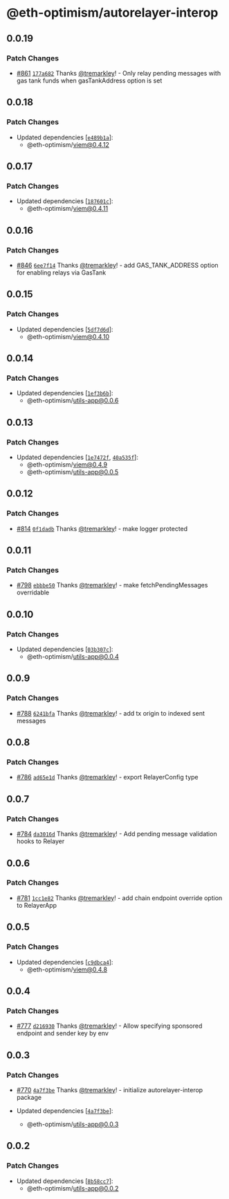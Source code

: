# @eth-optimism/autorelayer-interop

## 0.0.19

### Patch Changes

- [#861](https://github.com/ethereum-optimism/ecosystem/pull/861) [`177a682`](https://github.com/ethereum-optimism/ecosystem/commit/177a682c8f6262221c166c2bd51861ff5914db4a) Thanks [@tremarkley](https://github.com/tremarkley)! - Only relay pending messages with gas tank funds when gasTankAddress option is set

## 0.0.18

### Patch Changes

- Updated dependencies [[`e489b1a`](https://github.com/ethereum-optimism/ecosystem/commit/e489b1a1add3351c517769d82b7fa7542a16e7b8)]:
  - @eth-optimism/viem@0.4.12

## 0.0.17

### Patch Changes

- Updated dependencies [[`187601c`](https://github.com/ethereum-optimism/ecosystem/commit/187601c7d870f4f6a62b9338b58d36099d14ccec)]:
  - @eth-optimism/viem@0.4.11

## 0.0.16

### Patch Changes

- [#846](https://github.com/ethereum-optimism/ecosystem/pull/846) [`6ee7f14`](https://github.com/ethereum-optimism/ecosystem/commit/6ee7f14a3c95ccfc26687fdcf33fb2cc025bfa5a) Thanks [@tremarkley](https://github.com/tremarkley)! - add GAS_TANK_ADDRESS option for enabling relays via GasTank

## 0.0.15

### Patch Changes

- Updated dependencies [[`5df7d6d`](https://github.com/ethereum-optimism/ecosystem/commit/5df7d6d5da8f5a374ebb53a63692cdb4eee563b5)]:
  - @eth-optimism/viem@0.4.10

## 0.0.14

### Patch Changes

- Updated dependencies [[`1ef3b6b`](https://github.com/ethereum-optimism/ecosystem/commit/1ef3b6b777619ec85a5f6848f8eca8491279268e)]:
  - @eth-optimism/utils-app@0.0.6

## 0.0.13

### Patch Changes

- Updated dependencies [[`1e7472f`](https://github.com/ethereum-optimism/ecosystem/commit/1e7472f0582288583b5e6807892025f12172092a), [`40a535f`](https://github.com/ethereum-optimism/ecosystem/commit/40a535fb51f751cf0db265b4c26fb2f1badf6f46)]:
  - @eth-optimism/viem@0.4.9
  - @eth-optimism/utils-app@0.0.5

## 0.0.12

### Patch Changes

- [#814](https://github.com/ethereum-optimism/ecosystem/pull/814) [`0f1dadb`](https://github.com/ethereum-optimism/ecosystem/commit/0f1dadb349cff4576f6a88881be8a2fe29df271c) Thanks [@tremarkley](https://github.com/tremarkley)! - make logger protected

## 0.0.11

### Patch Changes

- [#798](https://github.com/ethereum-optimism/ecosystem/pull/798) [`ebbbe50`](https://github.com/ethereum-optimism/ecosystem/commit/ebbbe50d8e014b7507afa0b8d8102a06ce5024d3) Thanks [@tremarkley](https://github.com/tremarkley)! - make fetchPendingMessages overridable

## 0.0.10

### Patch Changes

- Updated dependencies [[`03b307c`](https://github.com/ethereum-optimism/ecosystem/commit/03b307c9744beb834746182f402bc8f1705c8ea4)]:
  - @eth-optimism/utils-app@0.0.4

## 0.0.9

### Patch Changes

- [#788](https://github.com/ethereum-optimism/ecosystem/pull/788) [`6241bfa`](https://github.com/ethereum-optimism/ecosystem/commit/6241bfab30a3e297b67b8249e2937ffeba48535e) Thanks [@tremarkley](https://github.com/tremarkley)! - add tx origin to indexed sent messages

## 0.0.8

### Patch Changes

- [#786](https://github.com/ethereum-optimism/ecosystem/pull/786) [`ad65e1d`](https://github.com/ethereum-optimism/ecosystem/commit/ad65e1d44415099871f7dd1d4886f92bcc8fe0ce) Thanks [@tremarkley](https://github.com/tremarkley)! - export RelayerConfig type

## 0.0.7

### Patch Changes

- [#784](https://github.com/ethereum-optimism/ecosystem/pull/784) [`da3016d`](https://github.com/ethereum-optimism/ecosystem/commit/da3016d639fd95304ab81363c2c9db96bf7d046b) Thanks [@tremarkley](https://github.com/tremarkley)! - Add pending message validation hooks to Relayer

## 0.0.6

### Patch Changes

- [#781](https://github.com/ethereum-optimism/ecosystem/pull/781) [`1cc1e82`](https://github.com/ethereum-optimism/ecosystem/commit/1cc1e82488fa1d8e3eb2f6a8e950186a07cce457) Thanks [@tremarkley](https://github.com/tremarkley)! - add chain endpoint override option to RelayerApp

## 0.0.5

### Patch Changes

- Updated dependencies [[`c9dbca4`](https://github.com/ethereum-optimism/ecosystem/commit/c9dbca401eed763eb20b05437e3e460cdaadd711)]:
  - @eth-optimism/viem@0.4.8

## 0.0.4

### Patch Changes

- [#777](https://github.com/ethereum-optimism/ecosystem/pull/777) [`d216930`](https://github.com/ethereum-optimism/ecosystem/commit/d216930f1d1cd72144a4da7d199c30c06bde3abb) Thanks [@tremarkley](https://github.com/tremarkley)! - Allow specifying sponsored endpoint and sender key by env

## 0.0.3

### Patch Changes

- [#770](https://github.com/ethereum-optimism/ecosystem/pull/770) [`4a7f3be`](https://github.com/ethereum-optimism/ecosystem/commit/4a7f3be47fd7ebef846341c499588bdcb2a00773) Thanks [@tremarkley](https://github.com/tremarkley)! - initialize autorelayer-interop package

- Updated dependencies [[`4a7f3be`](https://github.com/ethereum-optimism/ecosystem/commit/4a7f3be47fd7ebef846341c499588bdcb2a00773)]:
  - @eth-optimism/utils-app@0.0.3

## 0.0.2

### Patch Changes

- Updated dependencies [[`8b58cc7`](https://github.com/ethereum-optimism/ecosystem/commit/8b58cc7e852d066561f1e680fca5d29a2dd318b1)]:
  - @eth-optimism/utils-app@0.0.2
